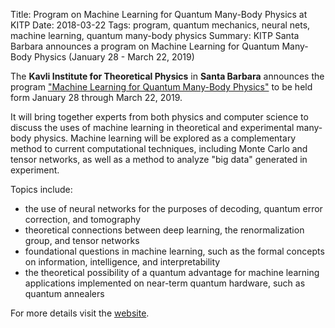 Title: Program on Machine Learning for Quantum Many-Body Physics at KITP
Date: 2018-03-22
Tags: program, quantum mechanics, neural nets, machine learning, quantum many-body physics
Summary: KITP Santa Barbara announces a program on Machine Learning for Quantum Many-Body Physics (January 28 - March 22, 2019)

The **Kavli Institute for Theoretical Physics** in **Santa Barbara** announces the program ["Machine Learning for Quantum Many-Body Physics"](https://www.kitp.ucsb.edu/activities/machine19) to be held form January 28 through March 22, 2019.

It will bring together experts from both physics and computer science to discuss the uses of machine learning in theoretical and experimental many-body physics. Machine learning will be explored as a complementary method to current computational techniques, including Monte Carlo and tensor networks, as well as a method to analyze "big data" generated in experiment.

Topics include:

- the use of neural networks for the purposes of decoding, quantum error correction, and tomography
- theoretical connections between deep learning, the renormalization group, and tensor networks
- foundational questions in machine learning, such as the formal concepts on information, intelligence, and interpretability
- the theoretical possibility of a quantum advantage for machine learning applications implemented on near-term quantum hardware, such as quantum annealers

For more details visit the [website](https://www.kitp.ucsb.edu/activities/machine19).
